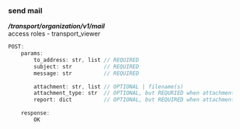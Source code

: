 ### send mail   
***/transport/organization/v1/mail***    
access roles - transport_viewer    
```javascript
POST:
    params:
        to_address: str, list // REQUIRED
        subject: str          // REQUIRED
        message: str          // REQUIRED
        
        attachment: str, list // OPTIONAL | filename(s)
        attachment_type: str  // OPTIONAL, but REQURIED when attachment presents | type of the attachment e.g. report
        report: dict          // OPTIONAL, but REQUIRED when attachment_type = report and attachment not presented 
    
    response:
        OK
```